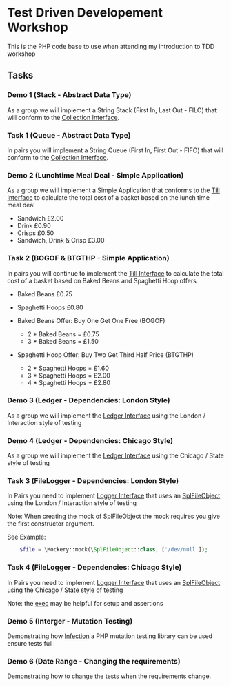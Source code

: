 # Test Driven Developement Workshop

This is the PHP code base to use when attending my introduction to TDD workshop

## Tasks

### Demo 1 (Stack - Abstract Data Type)

As a group we will implement a String Stack (First In, Last Out - FILO) that will conform to the 
[Collection Interface](src/Collection.php).

### Task 1 (Queue - Abstract Data Type)

In pairs you will implement a String Queue (First In, First Out - FIFO) that will conform to the 
[Collection Interface](src/Collection.php).

### Demo 2 (Lunchtime Meal Deal - Simple Application)

As a group we will implement a Simple Application that conforms to the [Till Interface](src/Till/Till.php) to calculate
the total cost of a basket based on the lunch time meal deal

  - Sandwich £2.00
  - Drink £0.90
  - Crisps £0.50
  - Sandwich, Drink & Crisp £3.00
  
### Task 2 (BOGOF & BTGTHP - Simple Application)

In pairs you will continue to implement the [Till Interface](src/Till/Till.php)  to calculate the total cost of a basket
based on Baked Beans and Spaghetti Hoop offers

  - Baked Beans £0.75
  - Spaghetti Hoops £0.80
  
  - Baked Beans Offer: Buy One Get One Free (BOGOF) 
    - 2 * Baked Beans = £0.75
    - 3 * Baked Beans = £1.50
  - Spaghetti Hoop Offer: Buy Two Get Third Half Price (BTGTHP)
    - 2 * Spaghetti Hoops = £1.60
    - 3 * Spaghetti Hoops = £2.00
    - 4 * Spaghetti Hoops = £2.80
     
### Demo 3 (Ledger - Dependencies: London Style)

As a group we will implement the [Ledger Interface](src/Ledger/Ledger.php) using the London / Interaction style of 
testing  

### Demo 4 (Ledger - Dependencies: Chicago Style)

As a group we will implement the [Ledger Interface](src/Ledger/Ledger.php) using the Chicago / State style of testing

### Task 3 (FileLogger - Dependencies: London Style)

In Pairs you need to implement [Logger Interface](src/Logging/Logging.php) that uses an 
[SplFileObject](http://php.net/manual/en/class.splfileobject.php) using the London / Interaction style of testing

Note: When creating the mock of SplFileObject the mock requires you give the first constructor argument. 

See Example:

```php
    $file = \Mockery::mock(\SplFileObject::class, ['/dev/null']);
```

### Task 4 (FileLogger - Dependencies: Chicago Style)

In Pairs you need to implement [Logger Interface](src/Logging/Logging.php) that uses an 
[SplFileObject](http://php.net/manual/en/class.splfileobject.php) using the Chicago / State style of testing

Note: the [exec](http://php.net/manual/en/function.exec.php) may be helpful for setup and assertions   

### Demo 5 (Interger - Mutation Testing)

Demonstrating how [Infection](https://infection.github.io/) a PHP mutation testing library can be used ensure tests full

### Demo 6 (Date Range - Changing the requirements)

Demonstrating how to change the tests when the requirements change.
